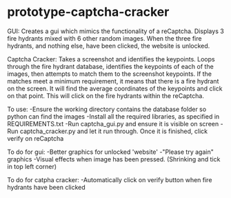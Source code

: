 # prototype-captcha-cracker

GUI:
Creates a gui which mimics the functionality of a reCaptcha. Displays 3 fire hydrants mixed with 6 other random images.
When the three fire hydrants, and nothing else, have been clicked, the website is unlocked. 

Captcha Cracker:
Takes a screenshot and identifies the keypoints. Loops through the fire hydrant database, identifies the keypoints of each of the images, then attempts to match them to the screenshot keypoints. If the matches meet a minimum requirement, it means that there is a fire hydrant on the screen. It will find the average coordinates of the keypoints and click on that point. This will click on the fire hydrants within the reCaptcha.

To use:
-Ensure the working directory contains the database folder so python can find the images
-Install all the required libraries, as specified in REQUIREMENTS.txt
-Run captcha_gui.py and ensure it is visible on screen
-Run captcha_cracker.py and let it run through. Once it is finished, click verify on reCaptcha 




To do for gui:
    -Better graphics for unlocked 'website'
    -"Please try again" graphics
    -Visual effects when image has been pressed. (Shrinking and tick in top left corner)

To do for catpha cracker:
    -Automatically click on verify button when fire hydrants have been clicked
